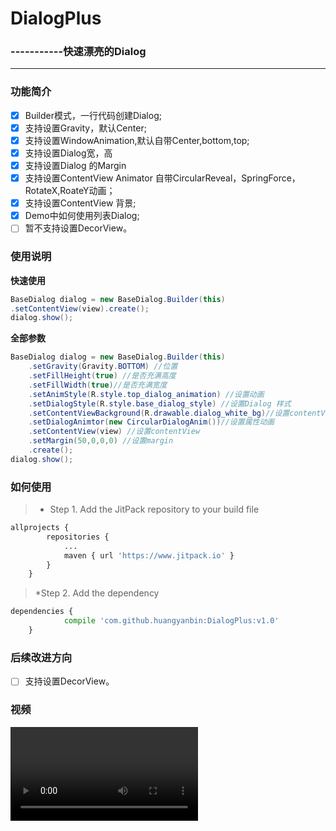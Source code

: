 # DialogPlus 
### -----------快速漂亮的Dialog
------
### 功能简介
- [x] Builder模式，一行代码创建Dialog;
- [x] 支持设置Gravity，默认Center;
- [x] 支持设置WindowAnimation,默认自带Center,bottom,top;
- [x] 支持设置Dialog宽，高
- [x] 支持设置Dialog 的Margin
- [x] 支持设置ContentView Animator 自带CircularReveal，SpringForce，RotateX,RoateY动画；
- [x] 支持设置ContentView 背景;
- [x] Demo中如何使用列表Dialog;
- [ ] 暂不支持设置DecorView。

### 使用说明
**快速使用**
```java
BaseDialog dialog = new BaseDialog.Builder(this)
.setContentView(view).create();
dialog.show();
```
**全部参数**
```java
BaseDialog dialog = new BaseDialog.Builder(this)
    .setGravity(Gravity.BOTTOM) //位置
    .setFillHeight(true) //是否充满高度
    .setFillWidth(true)//是否充满宽度
    .setAnimStyle(R.style.top_dialog_animation) //设置动画
    .setDialogStyle(R.style.base_dialog_style) //设置Dialog 样式
    .setContentViewBackground(R.drawable.dialog_white_bg)//设置contentView背景
    .setDialogAnimtor(new CircularDialogAnim())//设置属性动画
    .setContentView(view) //设置contentView
    .setMargin(50,0,0,0) //设置margin
    .create();
dialog.show();
```      
### 如何使用

> * Step 1. Add the JitPack repository to your build file
```python
allprojects {
		repositories {
			...
			maven { url 'https://www.jitpack.io' }
		}
	}
```
> *Step 2. Add the dependency
```python
dependencies {
	        compile 'com.github.huangyanbin:DialogPlus:v1.0'
	}
```

### 后续改进方向
- [ ] 支持设置DecorView。

### 视频
![video](https://github.com/huangyanbin/DialogPlus/blob/master/dialogplus.mp4)


